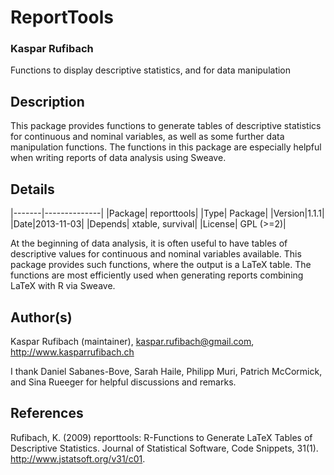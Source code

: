 # ReportTools #
### Kaspar Rufibach ###
Functions to display descriptive statistics, and for data manipulation

## Description ##

This package provides functions to generate tables of descriptive statistics for continuous and nominal variables, as well as some further data manipulation functions. The functions in this package are especially helpful when writing reports of data analysis using Sweave.

## Details ##
|-------|--------------|
|Package|   reporttools|
|Type|	 Package|
|Version|1.1.1|
|Date|2013-11-03|
|Depends|	 xtable, survival|
|License|	 GPL (>=2)|

At the beginning of data analysis, it is often useful to have tables of descriptive values for continuous and nominal variables available. This package provides such functions, where the output is a LaTeX table. The functions are most efficiently used when generating reports combining LaTeX with R via Sweave.

## Author(s) ##

Kaspar Rufibach (maintainer), kaspar.rufibach@gmail.com, 
http://www.kasparrufibach.ch

I thank Daniel Sabanes-Bove, Sarah Haile, Philipp Muri, Patrich McCormick, and Sina Rueeger for helpful discussions and remarks.

## References ##

Rufibach, K. (2009) reporttools: R-Functions to Generate LaTeX Tables of Descriptive Statistics. Journal of Statistical Software, Code Snippets, 31(1). 
http://www.jstatsoft.org/v31/c01.